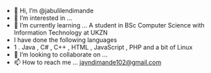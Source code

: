 - 👋 Hi, I’m @jabulilendimande 
- 👀 I’m interested in ...
- 🌱 I’m currently learning ...    A student in BSc Computer Science with Information Technology at UKZN
-  I have done the following languages
-  1 . Java  , C# , C++ ,
  HTML , JavaScript  , PHP and a bit of Linux 
- 💞️ I’m looking to collaborate on ...
- 📫 How to reach me ... jayndimande102@gmail.com

<!---
jabulilendimande/jabulilendimande is a ✨ special ✨ repository because its `README.md` (this file) appears on your GitHub profile.
You can click the Preview link to take a look at your changes.
--->
